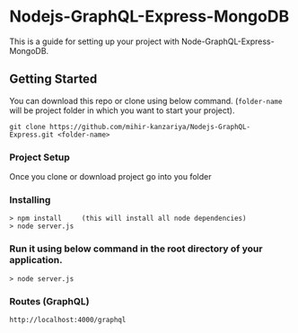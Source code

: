 # Nodejs-GraphQL-Express-MongoDB
This is a guide for setting up your project with Node-GraphQL-Express-MongoDB.

## Getting Started
You can download this repo or clone using below command. (`folder-name` will be project folder in which you want to start your project).
```
git clone https://github.com/mihir-kanzariya/Nodejs-GraphQL-Express.git <folder-name>
```

### Project Setup
Once you clone or download project go into you folder

### Installing
```
> npm install     (this will install all node dependencies)
> node server.js
```

### Run it using below command in the root directory of your application.
```
> node server.js
```

### Routes (GraphQL)
```
http://localhost:4000/graphql
```
